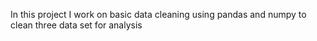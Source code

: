 In this project I work on basic data cleaning using pandas and numpy to clean three data set for analysis
